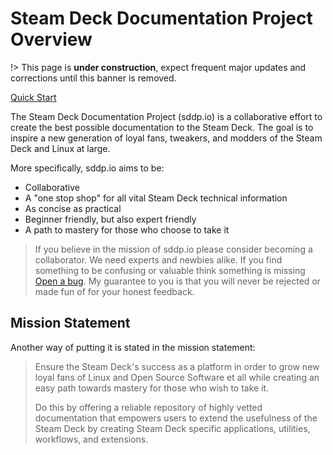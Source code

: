 # Steam Deck Documentation Project Overview

!> This page is **under construction**, expect frequent major updates and
corrections until this banner is removed.

[Quick Start](quickstart.md)

The Steam Deck Documentation Project (sddp.io) is a collaborative effort to
create the best possible documentation to the Steam Deck. The goal is to inspire
a new generation of loyal fans, tweakers, and modders of the Steam Deck and
Linux at large.

More specifically, sddp.io aims to be:

- Collaborative
- A "one stop shop" for all vital Steam Deck technical information
- As concise as practical
- Beginner friendly, but also expert friendly
- A path to mastery for those who choose to take it

> If you believe in the mission of sddp.io please consider becoming a
> collaborator. We need experts and newbies alike. If you find something to be
> confusing or valuable think something is missing
> [Open a bug](https://github.com/chadbailey/sddp.io/issues). My guarantee to
> you is that you will never be rejected or made fun of for your honest
> feedback.

## Mission Statement

Another way of putting it is stated in the mission statement:

> Ensure the Steam Deck's success as a platform in order to grow new loyal fans
> of Linux and Open Source Software et all while creating an easy path towards
> mastery for those who wish to take it.
>
> Do this by offering a reliable repository of highly vetted documentation that
> empowers users to extend the usefulness of the Steam Deck by creating Steam
> Deck specific applications, utilities, workflows, and extensions.
